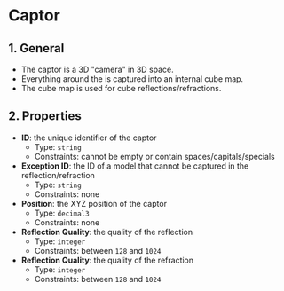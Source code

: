 # Captor

## 1. General

- The captor is a 3D "camera" in 3D space.
- Everything around the is captured into an internal cube map.
- The cube map is used for cube reflections/refractions.

## 2. Properties

- **ID**: the unique identifier of the captor
  - Type: `string`
  - Constraints: cannot be empty or contain spaces/capitals/specials
- **Exception ID**: the ID of a model that cannot be captured in the reflection/refraction
  - Type: `string`
  - Constraints: none
- **Position**: the XYZ position of the captor
  - Type: `decimal3`
  - Constraints: none
- **Reflection Quality**: the quality of the reflection
  - Type: `integer`
  - Constraints: between `128` and `1024`
- **Reflection Quality**: the quality of the refraction
  - Type: `integer`
  - Constraints: between `128` and `1024`
